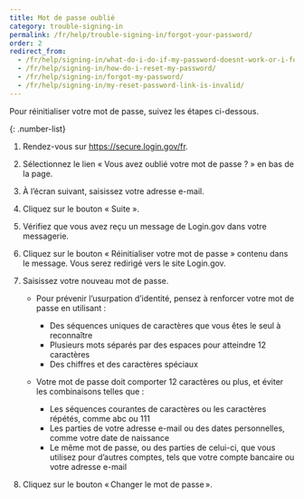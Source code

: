 ```yaml
---
title: Mot de passe oublié
category: trouble-signing-in
permalink: /fr/help/trouble-signing-in/forgot-your-password/
order: 2
redirect_from:
  - /fr/help/signing-in/what-do-i-do-if-my-password-doesnt-work-or-i-forget-it/
  - /fr/help/signing-in/how-do-i-reset-my-password/
  - /fr/help/signing-in/forgot-my-password/
  - /fr/help/signing-in/my-reset-password-link-is-invalid/
---
```

Pour réinitialiser votre mot de passe, suivez les étapes ci-dessous.

{: .number-list}

1. Rendez-vous sur <https://secure.login.gov/fr>.
2. Sélectionnez le lien « Vous avez oublié votre mot de passe ? » en bas de la page.
3. À l’écran suivant, saisissez votre adresse e-mail.
4. Cliquez sur le bouton « Suite ».
5. Vérifiez que vous avez reçu un message de Login.gov dans votre messagerie.
6. Cliquez sur le bouton « Réinitialiser votre mot de passe » contenu dans le message. Vous serez redirigé vers le site Login.gov.
7. Saisissez votre nouveau mot de passe.

   * Pour prévenir l’usurpation d’identité, pensez à renforcer votre mot de passe en utilisant : 

     * Des séquences uniques de caractères que vous êtes le seul à reconnaître 
     * Plusieurs mots séparés par des espaces pour atteindre 12 caractères 
     * Des chiffres et des caractères spéciaux 
   * Votre mot de passe doit comporter 12 caractères ou plus, et éviter les combinaisons telles que :

     * Les séquences courantes de caractères ou les caractères répétés, comme abc ou 111
     * Les parties de votre adresse e-mail ou des dates personnelles, comme votre date de naissance
     * Le même mot de passe, ou des parties de celui-ci, que vous utilisez pour d’autres comptes, tels que votre compte bancaire ou votre adresse e-mail
8. Cliquez sur le bouton « Changer le mot de passe ».
